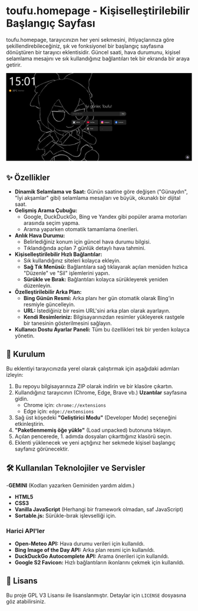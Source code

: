 # toufu.homepage - Kişiselleştirilebilir Başlangıç Sayfası

toufu.homepage, tarayıcınızın her yeni sekmesini, ihtiyaçlarınıza göre şekillendirebileceğiniz, şık ve fonksiyonel bir başlangıç sayfasına dönüştüren bir tarayıcı eklentisidir. Güncel saati, hava durumunu, kişisel selamlama mesajını ve sık kullandığınız bağlantıları tek bir ekranda bir araya getirir.


![Proje Ekran Görüntüsü](./resources/screenshot.png)
## ✨ Özellikler

- **Dinamik Selamlama ve Saat:** Günün saatine göre değişen ("Günaydın", "İyi akşamlar" gibi) selamlama mesajları ve büyük, okunaklı bir dijital saat.
- **Gelişmiş Arama Çubuğu:**
  - Google, DuckDuckGo, Bing ve Yandex gibi popüler arama motorları arasında seçim yapma.
  - Arama yaparken otomatik tamamlama önerileri.
- **Anlık Hava Durumu:**
  - Belirlediğiniz konum için güncel hava durumu bilgisi.
  - Tıklandığında açılan 7 günlük detaylı hava tahmini.
- **Kişiselleştirilebilir Hızlı Bağlantılar:**
  - Sık kullandığınız siteleri kolayca ekleyin.
  - **Sağ Tık Menüsü:** Bağlantılara sağ tıklayarak açılan menüden hızlıca "Düzenle" ve "Sil" işlemlerini yapın.
  - **Sürükle ve Bırak:** Bağlantıları kolayca sürükleyerek yeniden düzenleyin.
- **Özelleştirilebilir Arka Plan:**
  - **Bing Günün Resmi:** Arka planı her gün otomatik olarak Bing'in resmiyle güncelleyin.
  - **URL:** İstediğiniz bir resim URL'sini arka plan olarak ayarlayın.
  - **Kendi Resimleriniz:** Bilgisayarınızdan resimler yükleyerek rastgele bir tanesinin gösterilmesini sağlayın.
- **Kullanıcı Dostu Ayarlar Paneli:** Tüm bu özellikleri tek bir yerden kolayca yönetin.

## 🚀 Kurulum

Bu eklentiyi tarayıcınızda yerel olarak çalıştırmak için aşağıdaki adımları izleyin:

1.  Bu repoyu bilgisayarınıza ZIP olarak indirin ve bir klasöre çıkartın.
2.  Kullandığınız tarayıcının (Chrome, Edge, Brave vb.) **Uzantılar** sayfasına gidin.
    - Chrome için: `chrome://extensions`
    - Edge için: `edge://extensions`
3.  Sağ üst köşedeki **"Geliştirici Modu"** (Developer Mode) seçeneğini etkinleştirin.
4.  **"Paketlenmemiş öğe yükle"** (Load unpacked) butonuna tıklayın.
5.  Açılan pencerede, 1. adımda dosyaları çıkarttığınız klasörü seçin.
6.  Eklenti yüklenecek ve yeni açtığınız her sekmede kişisel başlangıç sayfanız görünecektir.

## 🛠️ Kullanılan Teknolojiler ve Servisler
-**GEMINI** (Kodları yazarken Geminiden yardım aldım.)
- **HTML5**
- **CSS3**
- **Vanilla JavaScript** (Herhangi bir framework olmadan, saf JavaScript)
- **Sortable.js:** Sürükle-bırak işlevselliği için.

### Harici API'ler

- **Open-Meteo API:** Hava durumu verileri için kullanıldı.
- **Bing Image of the Day API:** Arka plan resmi için kullanıldı.
- **DuckDuckGo Autocomplete API:** Arama önerileri için kullanıldı.
- **Google S2 Favicon:** Hızlı bağlantıların ikonlarını çekmek için kullanıldı.

## 📄 Lisans

Bu proje GPL V3 Lisansı ile lisanslanmıştır. Detaylar için `LICENSE` dosyasına göz atabilirsiniz.